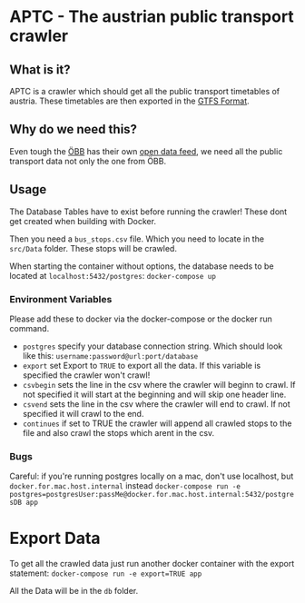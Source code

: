 # APTC - The austrian public transport crawler

## What is it?
APTC is a crawler which should get all the public transport timetables of austria. 
These timetables are then exported in the [GTFS Format](https://developers.google.com/transit/gtfs).

## Why do we need this?
Even tough the [ÖBB](https://www.oebb.at) has their own [open data feed](https://data.oebb.at), we need all the public transport data not only the one from ÖBB. 

## Usage
The Database Tables have to exist before running the crawler! These dont get created when building with Docker.

Then you need a `bus_stops.csv` file. Which you need to locate in the `src/Data` folder. These stops will be crawled.

When starting the container without options, the database needs to be located at `localhost:5432/postgres`:
`docker-compose up
`
### Environment Variables
Please add these to docker via the docker-compose or the docker run command.

- `postgres` specify your database connection string. Which should look like this: `username:password@url:port/database`
- `export` set Export to `TRUE` to export all the data. If this variable is specified the crawler won't crawl!
- `csvbegin` sets the line in the csv where the crawler will beginn to crawl. If not specified it will start at the beginning and will skip one header line. 
- `csvend` sets the line in the csv where the crawler will end to crawl. If not specified it will crawl to the end.
- `continues` if set to TRUE the crawler will append all crawled stops to the file and also crawl the stops which arent in the csv.


### Bugs
Careful: if you're running postgres locally on a mac, don't use localhost, but `docker.for.mac.host.internal` instead
`docker-compose run -e postgres=postgresUser:passMe@docker.for.mac.host.internal:5432/postgresDB app`


# Export Data
To get all the crawled data just run another docker container with the export statement:
`docker-compose run -e export=TRUE app`

All the Data will be in the `db` folder.